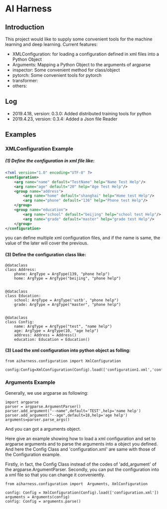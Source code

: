 # AI Harness

## Introduction
This project would like to supply some convenient tools for the machine learning and deep learning.
Current features:  
- XMLConfiguration: for loading a configuration defined in xml files into a Python Object
- Arguments: Mapping a Python Object to the arguments of argparse 
- inspector: Some convenient method for class/object  
- pytorch:  Some convenient tools for pytorch  
- transformer: 
- others:

## Log
- 2019.4.18, version: 0.3.0: Added distributed training tools for python  
- 2019.4.23, version: 0.3.4: Added a Json file Reader

## Examples
### XMLConfiguration Example
##### (1) Define the configuration in xml file like:
```xml
<?xml version="1.0" encoding="UTF-8" ?>
<configuration>
    <arg name="name" default="TestName" help="Name Test Help"/>
    <arg name="age" default="20" help="Age Test Help"/>
    <group name="address">
        <arg name="home" default="shanghai" help="Home test Help"/>
        <arg name="phone" default="136" help="Phone test Help"/>
    </group>
    <group name="education">
        <arg name="school" default="beijing" help="school test Help"/>
        <arg name="grade" default="master" help="grade test Help"/>
    </group>
</configuration>
``` 
you can define multiple xml configuration files, and if the name is same, the value of the later will cover the previous. 
#### (3) Define the configuration class like: 
```
@dataclass
class Address:
    phone: ArgType = ArgType(139, "phone help")
    home: ArgType = ArgType("beijing", "phone help")


@dataclass
class Education:
    school: ArgType = ArgType('ustb', "phone help")
    grade: ArgType = ArgType("master", "phone help")


@dataclass
class Config:
    name: ArgType = ArgType("test", "name help")
    age: ArgType = ArgType(10, "age help")
    address: Address = Address()
    education: Education = Education()
```
#### (3) Load the xml configuration into python object as folling:
```
from aiharness.configuration import XmlConfiguration

config:Config=XmlConfiguration(Config).load(['configuration1.xml','configuration2.xml'])
```
### Arguments Example
Generally, we use argparse as following:
```
import argparse
parser = argparse.ArgumentParser()
parser.add_argument("--name",default='TEST',help='name help')
parser.add_argument("--age",default=18,help='age help')
arguments=parser.parse_args()
```
And you can got a arguments object.

Here give an example showing how to load a xml configuration and set to argparse arguments and to parse the arguments into a object you defined.
And here the Config Class and 'configuration.xml' are same with those of the Configuration example.

Firstly, in fact, the Config Class instead of the codes of 'add_argument' of the argparse.ArgumentParser.
Secondly, you can put the configuration into a xml file so that you can change it conveniently.

```
from aiharness.configuration import  Arguments, XmlConfiguration

config: Config = XmlConfiguration(Config).load(['configuration.xml'])
arguments = Arguments(config)
config: Config = arguments.parse()

```

